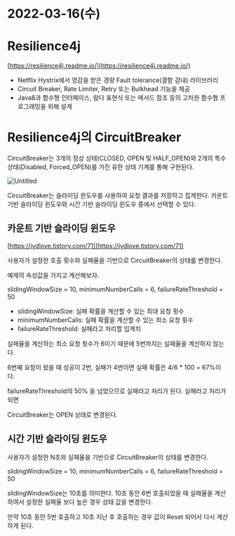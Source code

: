 # 2022-03-16(수)

# **Resilience4j**

[https://resilience4j.readme.io/](https://resilience4j.readme.io/)

- Netflix Hystrix에서 영감을 받은 경량 Fault tolerance(결함 감내) 라이브러리
- Circuit Breaker, Rate Limiter, Retry 또는 Bulkhead 기능을 제공
- Java8과 함수형 인터페이스, 람다 표현식 또는 메서드 참조 등의 고차원 함수형 프로그래밍을 위해 설계

# **Resilience4j의 CircuitBreaker**

CircuitBreaker는 3개의 정상 상태(CLOSED, OPEN 및 HALF_OPEN)와 2개의 특수 상태(Disabled, Forced_OPEN)를 가진 유한 상태 기계를 통해 구현된다.

![Untitled](https://s3-us-west-2.amazonaws.com/secure.notion-static.com/7a4707f3-f444-4c9a-b036-be4953cc4a3c/Untitled.png)

CircuitBreaker는 슬라이딩 윈도우를 사용하여 요청 결과를 저장하고 집계한다. 카운트 기반 슬라이딩 윈도우와 시간 기반 슬라이딩 윈도우 중에서 선택할 수 있다.

## 카운트 기반 슬라이딩 윈도우

[https://jydlove.tistory.com/71](https://jydlove.tistory.com/71)

사용자가 설정한 호출 횟수와 실패율을 기반으로 CircuitBreaker의 상태를 변경한다. 

예제의 속성값을 가지고 계산해보자.

slidingWindowSize = 10, minimumNumberCalls = 6, failureRateThreshold = 50

- slidingWindowSize: 실패 확률을 계산할 수 있는 최대 요청 횟수
- minimumNumberCalls: 실패 확률을 계산할 수 있는 최소 요청 횟수
- failureRateThreshold: 실패라고 처리할 임계치

실패율을 계산하는 최소 요청 쵯수가 6이기 때문에 5번까지는 실패율을 계산하지 않는다.

6번째 요청이 왔을 때 성공이 2번, 실패가 4번이면 실패  확률은 4/6 * 100 = 67%이다. 

failureRateThreshold의 50% 을 넘었으므로 실패라고 처리가 된다. 실패라고 처리가 되면  

CircuitBreaker는 OPEN 상태로 변경된다.

## 시간 기반 슬라이딩 윈도우

사용자가 설정한 N초와 실패율을 기반으로 CircuitBreaker의 상태를 변경한다.

slidingWindowSize = 10, minimumNumberCalls = 6, failureRateThreshold = 50

slidingWindowSize는 10초를 의미한다. 10초 동안 6번 호출되었을 때 실패율을 계산하여서 설정한 실패율 보다 높은 경우 상태 값을 변경한다.

만약 10초 동안 5번 호출하고 10초 지난 후 호출하는 경우 값이 Reset 되어서 다시 계산하게 된다.
